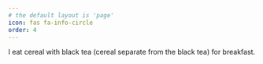 ```yaml
---
# the default layout is 'page'
icon: fas fa-info-circle
order: 4
---
```


I eat cereal with black tea (cereal separate from the black tea) for breakfast. 
